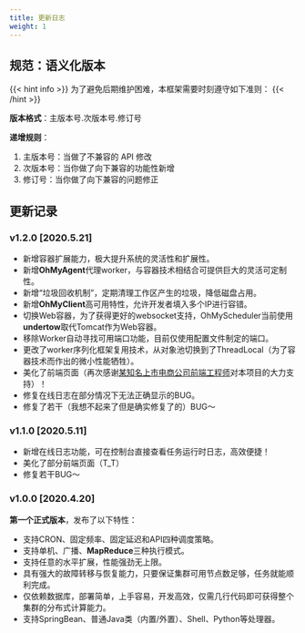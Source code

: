 ```yaml
---
title: 更新日志
weight: 1
---
```


## 规范：语义化版本

{{< hint info >}}
为了避免后期维护困难，本框架需要时刻遵守如下准则：
{{< /hint >}}

**版本格式**：主版本号.次版本号.修订号

**递增规则**：

1. 主版本号：当做了不兼容的 API 修改
2. 次版本号：当你做了向下兼容的功能性新增
3. 修订号：当你做了向下兼容的问题修正

## 更新记录

### v1.2.0 [2020.5.21]

* 新增容器扩展能力，极大提升系统的灵活性和扩展性。
* 新增**OhMyAgent**代理worker，与容器技术相结合可提供巨大的灵活可定制性。
* 新增“垃圾回收机制”，定期清理工作区产生的垃圾，降低磁盘占用。
* 新增**OhMyClient**高可用特性，允许开发者填入多个IP进行容错。
* 切换Web容器，为了获得更好的websocket支持，OhMyScheduler当前使用**undertow**取代Tomcat作为Web容器。
* 移除Worker自动寻找可用端口功能，目前仅使用配置文件制定的端口。
* 更改了worker序列化框架复用技术，从对象池切换到了ThreadLocal（为了容器技术而作出的微小性能牺牲）。
* 美化了前端页面（再次感谢[某知名上市电商公司前端工程师](https://github.com/fengnan0929)对本项目的大力支持）！
* 修复在线日志在部分情况下无法正确显示的BUG。
* 修复了若干（我想不起来了但是确实修复了的）BUG～

### v1.1.0 [2020.5.11]

* 新增在线日志功能，可在控制台直接查看任务运行时日志，高效便捷！
* 美化了部分前端页面（T_T）
* 修复若干BUG～

### v1.0.0 [2020.4.20]

**第一个正式版本**，发布了以下特性：

- 支持CRON、固定频率、固定延迟和API四种调度策略。
- 支持单机、广播、**MapReduce**三种执行模式。
- 支持任意的水平扩展，性能强劲无上限。
- 具有强大的故障转移与恢复能力，只要保证集群可用节点数足够，任务就能顺利完成。
- 仅依赖数据库，部署简单，上手容易，开发高效，仅需几行代码即可获得整个集群的分布式计算能力。
- 支持SpringBean、普通Java类（内置/外置）、Shell、Python等处理器。



